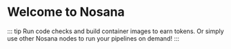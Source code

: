# Welcome to Nosana

::: tip
Run code checks and build container images to earn tokens.
Or simply use other Nosana nodes to run your pipelines on demand!
:::
